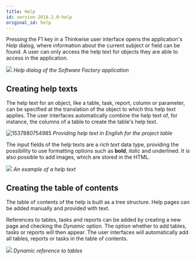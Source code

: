 ```yaml
---
title: Help
id: version-2018.2.0-help
original_id: help
---
```


Pressing the F1 key in a Thinkwise user interface opens the application's *Help* dialog, where information about the current subject or field can be found. A user can only access the help text for objects they are able to access in the application. 

![](assets/sf/image16.png)
*Help dialog of the Software Factory application*

## Creating help texts

The help text for an object, like a table, task, report, column or parameter, can be specified at the translation of the object to which this help text applies. The user interfaces automatically combine the help text of, for instance, the columns of a table to create the table's help text.

![1537880754985](assets/sf/1537880754985.png)
*Providing help text in English for the *project* table*

The input fields of the help texts are a *rich text* data type, providing the possibility to use formatting options such as **bold**, *italic* and <span class="underline">underlined</span>. It is also possible to add images, which are stored in the HTML. 

![](assets/sf/image302.png)
*An example of a help text*

## Creating the table of contents

The table of contents of the help is built as a tree structure. Help pages can be added manually and provided with text. 

References to tables, tasks and reports can be added by creating a new page and checking the *Dynamic* option. The option whether to add tables, tasks or reports will then appear. The user interfaces will automatically add all tables, reports or tasks in the table of contents. 

![](assets/sf/image303.png)
*Dynamic reference to tables*